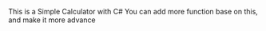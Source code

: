 This is a Simple Calculator with C#
You can add more function base on this, and make it more advance
